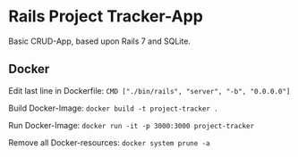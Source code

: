 # Rails Project Tracker-App
Basic CRUD-App, based upon Rails 7 and SQLite.

## Docker

Edit last line in Dockerfile: `CMD ["./bin/rails", "server", "-b", "0.0.0.0"]`

Build Docker-Image: `docker build -t project-tracker .`

Run Docker-Image: `docker run -it -p 3000:3000 project-tracker`

Remove all Docker-resources: `docker system prune -a`
